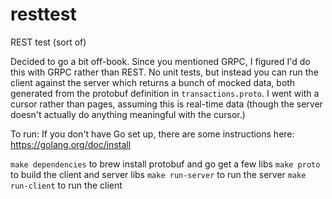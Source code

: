 # resttest
REST test (sort of)

Decided to go a bit off-book. Since you mentioned GRPC, I figured I'd do this with GRPC rather than REST.
No unit tests, but instead you can run the client against the server which returns a bunch of mocked data, both generated from the protobuf definition in `transactions.proto`.
I went with a cursor rather than pages, assuming this is real-time data (though the server doesn't actually do anything meaningful with the cursor.)

To run:
If you don't have Go set up, there are some instructions here: https://golang.org/doc/install

`make dependencies` to brew install protobuf and go get a few libs
`make proto` to build the client and server libs
`make run-server` to run the server
`make run-client` to run the client